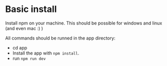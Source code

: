 # Basic install
Install npm on your machine. This should be possible for windows and linux (and even mac :) )

All commands should be runned in the app directory:
- cd app
- Install the app with `npm install`.
- run `npm run dev`
